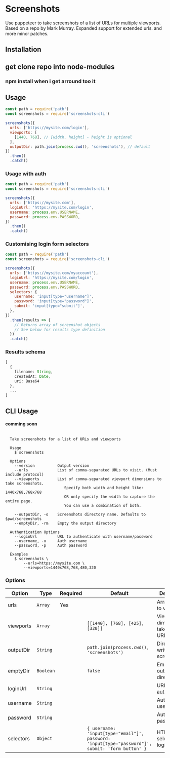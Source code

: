 # Screenshots

Use puppeteer to take screenshots of a list of URLs for multiple viewports.
Based on a repo by Mark Murray.
Expanded support for extended urls.
and more minor patches.

## Installation

## get clone repo into node-modules 
### npm install when i get arround too it


## Usage

```js
const path = require('path')
const screenshots = require('screenshots-cli')

screenshots({
  urls: ['https://mysite.com/login'],
  viewports: [
    [1440, 768], // [width, height] - height is optional
  ],
  outputDir: path.join(process.cwd(), 'screenshots'), // default
})
  .then()
  .catch()
```

### Usage with auth

```js
const path = require('path')
const screenshots = require('screenshots-cli')

screenshots({
  urls: ['https://mysite.com'],
  loginUrl: 'https://mysite.com/login',
  username: process.env.USERNAME,
  password: process.env.PASSWORD,
})
  .then()
  .catch()
```

### Customising login form selectors

```js
const path = require('path')
const screenshots = require('screenshots-cli')

screenshots({
  urls: ['https://mysite.com/myaccount'],
  loginUrl: 'https://mysite.com/login',
  username: process.env.USERNAME,
  password: process.env.PASSWORD,
  selectors: {
    username: 'input[type="username"]',
    password: 'input[type="password"]',
    submit: 'input[type="submit"]',
  },
})
  .then(results => {
    // Returns array of screenshot objects
    // See below for results type definition
  })
  .catch()
```

### Results schema

```ts
[
  {
    filename: String,
    createdAt: Date,
    uri: Base64
  },
  ...
]
```


## CLI Usage 
#### **comming soon**

```

  Take screenshots for a list of URLs and viewports

  Usage
    $ screenshots

  Options
    --version          Output version
    --urls             List of comma-separated URLs to visit. (Must include protocol)
    --viewports        List of comma-separated viewport dimensions to take screenshots.
                          Specify both width and height like: 1440x768,768x768
                          OR only specify the width to capture the entire page.
                          You can use a combination of both.

    --outputDir, -o    Screenshots directory name. Defaults to $pwd/screenshots
    --emptyDir, -rm    Empty the output directory

  Authentication Options
    --loginUrl         URL to authenticate with username/password
    --username, -u     Auth username
    --password, -p     Auth password

  Examples
    $ screenshots \
        --urls=https://mysite.com \
        --viewports=1440x768,768,480,320

```
### Options

| Option    | Type      | Required | Default                                                                                          | Description                              |
| --------- | --------- | -------- | ------------------------------------------------------------------------------------------------ | ---------------------------------------- |
| urls      | `Array`   | Yes      |                                                                                                  | Array of URLs to visit                   |
| viewports | `Array`   |          | `[[1440], [768], [425], [320]]`                                                                  | Viewport dimensions to take for each URL |
| outputDir | `String`  |          | `path.join(process.cwd(), 'screenshots')`                                                        | Directory to write screenshots           |
| emptyDir  | `Boolean` |          | `false`                                                                                          | Empty the output directory               |
| loginUrl  | `String`  |          |                                                                                                  | URL to authenticate                      |
| username  | `String`  |          |                                                                                                  | Auth username                            |
| password  | `String`  |          |                                                                                                  | Auth password                            |
| selectors | `Object`  |          | `{ username: 'input[type="email"]', password: 'input[type="password"]', submit: 'form button' }` | HTMLElement selectors for login form     |

